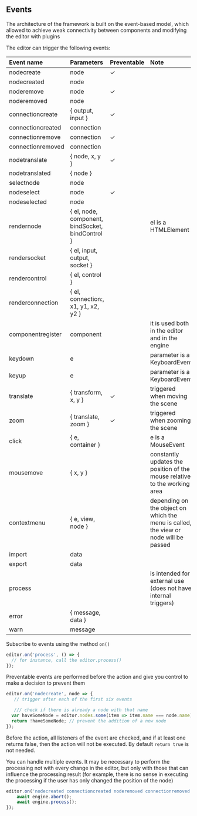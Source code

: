 Events
-

The architecture of the framework is built on the event-based model, which allowed to achieve weak connectivity between components and modifying the editor with plugins

The editor can trigger the following events:

| Event name | Parameters | Preventable | Note | 
| :--------- | :--------- | :---------- | :--- |
| nodecreate | node | ✓ | |
| nodecreated | node | | |
| noderemove | node | ✓ | |
| noderemoved | node | | |
| connectioncreate | { output, input } | ✓ | |
| connectioncreated | connection | | |
| connectionremove | connection | ✓ | |
| connectionremoved | connection | | |
| nodetranslate | { node, x, y } | ✓ | |
| nodetranslated | { node } | | |
| selectnode | node | | |
| nodeselect | node | ✓ | |
| nodeselected | node | | |
| rendernode | { el, node, component, <br> bindSocket, bindControl } | | el is a HTMLElement |
| rendersocket | { el, input, output, socket } | | |
| rendercontrol | { el, control } | | |
| renderconnection | { el, connection:, x1, y1, x2, y2 } | | |
| componentregister | component | | it is used both in the editor and in the engine |
| keydown | e | | parameter is a KeyboardEvent |
| keyup | e | | parameter is a KeyboardEvent |
| translate | { transform, x, y } | ✓ | triggered when moving the scene |
| zoom | { translate, zoom } | ✓ | triggered when zooming the scene |
| click | { e, container } | | e is a MouseEvent |
| mousemove | { x, y } | | constantly updates the position of the mouse relative to the working area |
| contextmenu | { e, view, node } | | depending on the object on which the menu is called, the view or node will be passed |
| import | data | | |
| export | data | | |
| process | | | is intended for external use <br> (does not have internal triggers) |
| error | { message, data } | | |
| warn | message | | |


Subscribe to events using the method `on()`

```js
editor.on('process', () => {
  // for instance, call the editor.process()
});

```

Preventable events are performed before the action and give you control to make a decision to prevent them

```js
editor.on('nodecreate', node => { 
   // trigger after each of the first six events

   /// check if there is already a node with that name
  var haveSomeNode = editor.nodes.some(item => item.name === node.name); 
  return !haveSomeNode; // prevent the addition of a new node
});
```

Before the action, all listeners of the event are checked, and if at least one returns false, then the action will not be executed. By default `return true` is not needed.

You can handle multiple events. It may be necessary to perform the processing not with every change in the editor, but only with those that can influence the processing result (for example, there is no sense in executing the processing if the user has only changed the position of the node)

```js
editor.on('nodecreated connectioncreated noderemoved connectionremoved', () => { 
    await engine.abort();
    await engine.process();
});
```
